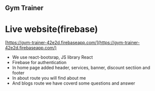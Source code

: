 ## Gym Trainer

# Live website(firebase)
[https://gym-trainer-42e2d.firebaseapp.com/](https://gym-trainer-42e2d.firebaseapp.com/)

* We use react-bootsrap, JS library React
* Firebase for authentication
* In home page added header, services, banner, discount sectiion and footer
* In about route you will find about me
* And blogs route we have coverd some questions and answer
